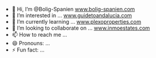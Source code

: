 - 👋 Hi, I’m @Bolig-Spanien www.bolig-spanien.com
- 👀 I’m interested in ... www.guidetoandalucia.com
- 🌱 I’m currently learning ... www.plexoproperties.com
- 💞️ I’m looking to collaborate on ... www.inmoestates.com
- 📫 How to reach me ... 
- 😄 Pronouns: ...
- ⚡ Fun fact: ...

<!---
Bolig-Spanien/Bolig-Spanien is a ✨ special ✨ repository because its `README.md` (this file) appears on your GitHub profile.
You can click the Preview link to take a look at your changes.
--->

